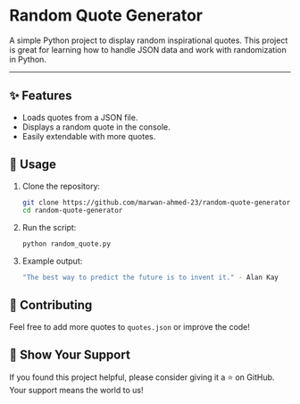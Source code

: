 # Random Quote Generator

A simple Python project to display random inspirational quotes. This project is great for learning how to handle JSON data and work with randomization in Python.

---

## ✨ Features
- Loads quotes from a JSON file.
- Displays a random quote in the console.
- Easily extendable with more quotes.

## 📖 Usage
1. Clone the repository:

    ```bash
    git clone https://github.com/marwan-ahmed-23/random-quote-generator.git
    cd random-quote-generator
    ```

2. Run the script:

    ```bash
    python random_quote.py
    ```
    
3. Example output:

    ```bash
    "The best way to predict the future is to invent it." - Alan Kay
    ```

## 🤝 Contributing

Feel free to add more quotes to `quotes.json` or improve the code!

## 🌟 Show Your Support
If you found this project helpful, please consider giving it a ⭐ on GitHub. Your support means the world to us!

